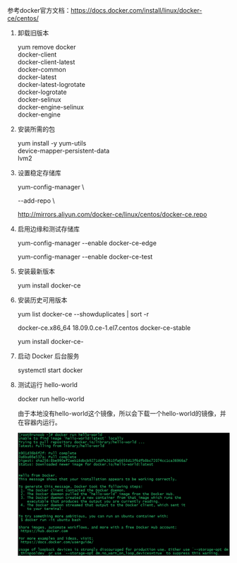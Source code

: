 参考docker官方文档：https://docs.docker.com/install/linux/docker-ce/centos/

1. 卸载旧版本

   yum remove docker \
             docker-client \
             docker-client-latest \
             docker-common \
             docker-latest \
             docker-latest-logrotate \
             docker-logrotate \
             docker-selinux \
             docker-engine-selinux \
             docker-engine

2. 安装所需的包

   yum install -y yum-utils \
     device-mapper-persistent-data \
     lvm2

3. 设置稳定存储库

   yum-config-manager \

     --add-repo \

     http://mirrors.aliyun.com/docker-ce/linux/centos/docker-ce.repo

4. 启用边缘和测试存储库

   yum-config-manager --enable docker-ce-edge

   yum-config-manager --enable docker-ce-test

5. 安装最新版本

   yum install docker-ce

6. 安装历史可用版本

   yum list docker-ce --showduplicates | sort -r

   docker-ce.x86_64       18.09.0.ce-1.el7.centos       docker-ce-stable

   yum install docker-ce-<VERSION STRING>

7. 启动 Docker 后台服务

   systemctl start docker

8. 测试运行 hello-world

      docker run hello-world

   由于本地没有hello-world这个镜像，所以会下载一个hello-world的镜像，并在容器内运行。

   ![helloword](../../图片/a.docker安装/helloword.png)

